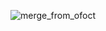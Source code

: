 ![merge_from_ofoct](https://user-images.githubusercontent.com/50874358/169414110-aadcc4d6-bd42-4553-b142-ce3c9a5aa87c.jpg)
